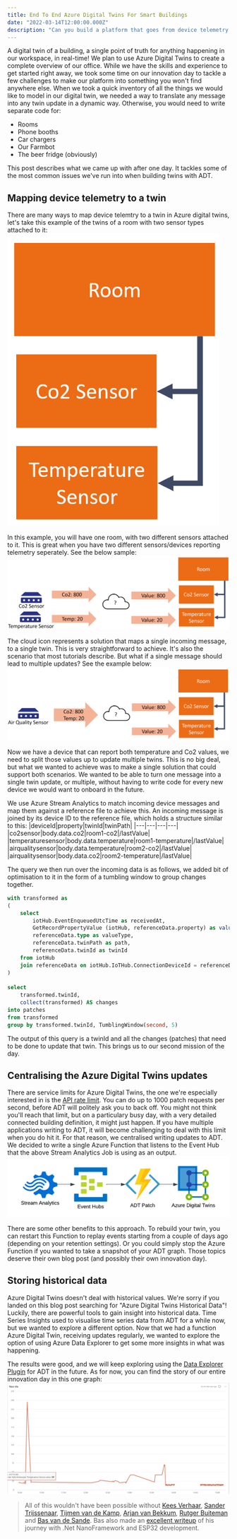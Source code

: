 ```yaml
---
title: End To End Azure Digital Twins For Smart Buildings
date: "2022-03-14T12:00:00.000Z"
description: "Can you build a platform that goes from device telemetry to historical insights, all in one day? Here's how we did it."
---
```


A digital twin of a building, a single point of truth for anything happening in our workspace, in real-time! We plan to use Azure Digital Twins to create a complete overview of our office. While we have the skills and experience to get started right away, we took some time on our innovation day to tackle a few challenges to make our platform into something you won't find anywhere else. When we took a quick inventory of all the things we would like to model in our digital twin, we needed a way to translate any message into any twin update in a dynamic way. Otherwise, you would need to write separate code for:
- Rooms
- Phone booths
- Car chargers
- Our Farmbot
- The beer fridge (obviously)

This post describes what we came up with after one day. It tackles some of the most common issues we've run into when building twins with ADT.

## Mapping device telemetry to a twin
There are many ways to map device telemtry to a twin in Azure digital twins, let's take this example of the twins of a room with two sensor types attached to it:
![A simple room twin](./images/building-twin.png "A simple room twin.")

In this example, you will have one room, with two different sensors attached to it. This is great when you have two different sensors/devices reporting telemetry seperately. See the below sample:
![One on one telemetry to twin](./images/telemetry-to-twin.png "One on one telemetry to twin.")

The cloud icon represents a solution that maps a single incoming message, to a single twin. This is very straightforward to achieve. It's also the scenario that most tutorials describe. But what if a single message should lead to multiple updates? See the example below:
![Splitting telemetry](./images/split-telemetry.png "Splitting telemetry.")

Now we have a device that can report both temperature and Co2 values, we need to split those values up to update multiple twins. This is no big deal, but what we wanted to achieve was to make a single solution that could support both scenarios. We wanted to be able to turn one message into a single twin update, or multiple, without having to write code for every new device we would want to onboard in the future.

We use Azure Stream Analytics to match incoming device messages and map them against a reference file to achieve this. An incoming message is joined by its device ID to the reference file, which holds a structure similar to this:
|deviceId|property|twinId|twinPath|
|---|---|---|---|
|co2sensor|body.data.co2|room1-co2|/lastValue|
|temperaturesensor|body.data.temperature|room1-temperature|/lastValue|
|airqualitysensor|body.data.temperature|room2-co2|/lastValue|
|airqualitysensor|body.data.co2|room2-temperature|/lastValue|

The query we then run over the incoming data is as follows, we added bit of optimisation to it in the form of a tumbling window to group changes together.
```sql
with transformed as
(
    select 
        iotHub.EventEnqueuedUtcTime as receivedAt,
        GetRecordPropertyValue (iotHub, referenceData.property) as value,
        referenceData.type as valueType,
        referenceData.twinPath as path,
        referenceData.twinId as twinId
    from iotHub
    join referenceData on iotHub.IoTHub.ConnectionDeviceId = referenceData.deviceId
)

select
    transformed.twinId,
    collect(transformed) AS changes
into patches
from transformed
group by transformed.twinId, TumblingWindow(second, 5) 
```

The output of this query is a twinId and all the changes (patches) that need to be done to update that twin. This brings us to our second mission of the day.

## Centralising the Azure Digital Twins updates
There are service limits for Azure Digital Twins, the one we're especially interested in is the [API rate limit][1]. You can do up to 1000 patch requests per second, before ADT will politely ask you to back off. You might not think you'll reach that limit, but on a particulary busy day, with a very detailed connected building definition, it might just happen. If you have multiple applications writing to ADT, it will become challenging to deal with this limit when you do hit it. For that reason, we centralised writing updates to ADT. We decided to write a single Azure Function that listens to the Event Hub that the above Stream Analytics Job is using as an output.
![Centralised patches](./images/centralised-patches.png "Centralised patches.")

There are some other benefits to this approach. To rebuild your twin, you can restart this Function to replay events starting from a couple of days ago (depending on your retention settings). Or you could simply stop the Azure Function if you wanted to take a snapshot of your ADT graph. Those topics deserve their own blog post (and possibly their own innovation day).

## Storing historical data
Azure Digital Twins doesn't deal with historical values. We're sorry if you landed on this blog post searching for "Azure Digital Twins Historical Data"! Luckily, there are powerful tools to gain insight into historical data. Time Series Insights used to visualise time series data from ADT for a while now, but we wanted to explore a different option. Now that we had a function Azure Digital Twin, receiving updates regularly, we wanted to explore the option of using Azure Data Explorer to get some more insights in what was happening.

The results were good, and we will keep exploring using the [Data Explorer Plugin][9] for ADT in the future. As for now, you can find the story of our entire innovation day in this one graph:
![Visualisation of temperature](./images/temperature.png "Something went horribly wrong in this room.")



> All of this wouldn't have been possible without [Kees Verhaar][2], [Sander Trijssenaar][4], [Tijmen van de Kamp][5], [Arjan van Bekkum][6], [Rutger Buiteman][7] and [Bas van de Sande][3]. Bas also made an [excellent writeup][8] of his journey with .Net NanoFramework and ESP32 development.

[1]: https://docs.microsoft.com/en-us/azure/digital-twins/reference-service-limits?WT.mc_id=IoT-MVP-5004034#rate-limits
[2]: https://xpirit.com/team/kees-verhaar/
[3]: https://xpirit.com/team/bas-van-de-sande/
[4]: https://xpirit.com/team/strijssenaar/
[5]: https://xpirit.com/team/tijmen/
[6]: https://xpirit.com/team/arjan-van-bekkum/
[7]: https://xpirit.com/team/rutger-buiteman/
[8]: https://azurecodingarchitect.com/posts/prepare-for-iot/
[9]: https://docs.microsoft.com/en-us/azure/digital-twins/concepts-data-explorer-plugin?WT.mc_id=IoT-MVP-5004034